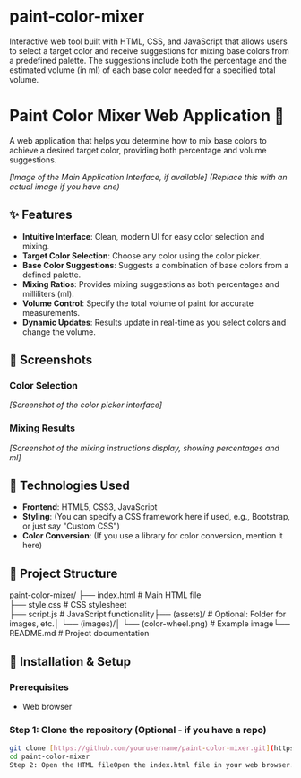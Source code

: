 # paint-color-mixer
Interactive web tool built with HTML, CSS, and JavaScript that allows users to select a target color and receive suggestions for mixing base colors from a predefined palette. The suggestions include both the percentage and the estimated volume (in ml) of each base color needed for a specified total volume.

# Paint Color Mixer Web Application 🎨

A web application that helps you determine how to mix base colors to achieve a desired target color, providing both percentage and volume suggestions.

*[Image of the Main Application Interface, if available]* *(Replace this with an actual image if you have one)*

## ✨ Features

-   **Intuitive Interface**: Clean, modern UI for easy color selection and mixing.
-   **Target Color Selection**: Choose any color using the color picker.
-   **Base Color Suggestions**: Suggests a combination of base colors from a defined palette.
-   **Mixing Ratios**: Provides mixing suggestions as both percentages and milliliters (ml).
-   **Volume Control**: Specify the total volume of paint for accurate measurements.
-   **Dynamic Updates**: Results update in real-time as you select colors and change the volume.

## 📱 Screenshots

### Color Selection

*[Screenshot of the color picker interface]*

### Mixing Results

*[Screenshot of the mixing instructions display, showing percentages and ml]*

## 🔧 Technologies Used

-   **Frontend**: HTML5, CSS3, JavaScript
-   **Styling**: (You can specify a CSS framework here if used, e.g., Bootstrap, or just say "Custom CSS")
-   **Color Conversion**: (If you use a library for color conversion, mention it here)

## 📁 Project Structure

paint-color-mixer/
├── index.html       # Main HTML file<br>
├── style.css         # CSS stylesheet<br>
├── script.js        # JavaScript functionality├── (assets)/       # Optional: Folder for images, etc.│   └── (images)/│       └── (color-wheel.png) # Example image└── README.md        # Project documentation
## 🚀 Installation & Setup

### Prerequisites

-   Web browser

### Step 1: Clone the repository (Optional - if you have a repo)

```bash
git clone [https://github.com/yourusername/paint-color-mixer.git](https://github.com/yourusername/paint-color-mixer.git)
cd paint-color-mixer
Step 2: Open the HTML fileOpen the index.html file in your web browser.🖥️ UsageSelect a target color using the color picker.Enter the total volume of paint you want to mix (in ml).View the suggested base colors, their percentages, and amounts.[Image or diagram illustrating how to use the color picker and input volume]🧠 Learning OutcomesThis project demonstrates:HTML Structure: Creating the layout for the color mixer application.CSS Styling: Designing a user-friendly and visually appealing interface.JavaScript Interactivity: Implementing dynamic updates and calculations.DOM Manipulation: Accessing and modifying HTML elements with JavaScript.Event Handling: Responding to user input (color selection, volume change).Color Model Conversion: (If applicable) Converting between color formats (e.g., hex to RGB).Basic Color Theory: (To some extent) Applying principles of color mixing.📝 Future EnhancementsLarger Color Palette: Expand the range of base colors.More Accurate Mixing Algorithm: Implement a more sophisticated color mixing model.User-Defined Base Colors: Allow users to customize the base color palette.Color Libraries Integration: Utilize external libraries for advanced color manipulation.Improved UI/UX: Enhance the design and user experience.Save/Load Palettes: Allow users to save and load custom color palettes.🐛 TroubleshootingDisplay issues: Ensure you are using a modern web browser with JavaScript enabled.Color Accuracy: Note that the application provides an approximation of real-world paint mixing.👥 ContributingContributions are welcome! Please feel free to submit a Pull Request.Fork the repositoryCreate your feature branch (git checkout -b feature/AmazingFeature)Commit your changes (git commit -m 'Add some AmazingFeature')Push to the branch (git push origin feature/AmazingFeature)Open a Pull Request🙏 Acknowledgements(Add any libraries, resources, or people you want to acknowledge)
